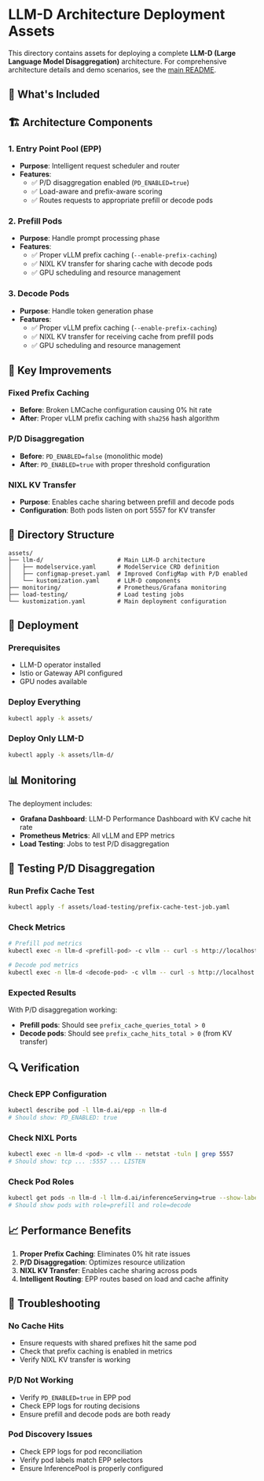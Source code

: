 # LLM-D Architecture Deployment Assets

This directory contains assets for deploying a complete **LLM-D (Large Language Model Disaggregation)** architecture. For comprehensive architecture details and demo scenarios, see the [main README](../README.md).

## 🎯 What's Included

## 🏗️ Architecture Components

### 1. **Entry Point Pool (EPP)**
- **Purpose**: Intelligent request scheduler and router
- **Features**: 
  - ✅ P/D disaggregation enabled (`PD_ENABLED=true`)
  - ✅ Load-aware and prefix-aware scoring
  - ✅ Routes requests to appropriate prefill or decode pods

### 2. **Prefill Pods**
- **Purpose**: Handle prompt processing phase
- **Features**:
  - ✅ Proper vLLM prefix caching (`--enable-prefix-caching`)
  - ✅ NIXL KV transfer for sharing cache with decode pods
  - ✅ GPU scheduling and resource management

### 3. **Decode Pods**
- **Purpose**: Handle token generation phase
- **Features**:
  - ✅ Proper vLLM prefix caching (`--enable-prefix-caching`)
  - ✅ NIXL KV transfer for receiving cache from prefill pods
  - ✅ GPU scheduling and resource management

## 🔧 Key Improvements

### Fixed Prefix Caching
- **Before**: Broken LMCache configuration causing 0% hit rate
- **After**: Proper vLLM prefix caching with `sha256` hash algorithm

### P/D Disaggregation
- **Before**: `PD_ENABLED=false` (monolithic mode)
- **After**: `PD_ENABLED=true` with proper threshold configuration

### NIXL KV Transfer
- **Purpose**: Enables cache sharing between prefill and decode pods
- **Configuration**: Both pods listen on port 5557 for KV transfer

## 📁 Directory Structure

```
assets/
├── llm-d/                     # Main LLM-D architecture
│   ├── modelservice.yaml      # ModelService CRD definition
│   ├── configmap-preset.yaml  # Improved ConfigMap with P/D enabled
│   └── kustomization.yaml     # LLM-D components
├── monitoring/                # Prometheus/Grafana monitoring
├── load-testing/              # Load testing jobs
└── kustomization.yaml         # Main deployment configuration
```

## 🚀 Deployment

### Prerequisites
- LLM-D operator installed
- Istio or Gateway API configured
- GPU nodes available

### Deploy Everything
```bash
kubectl apply -k assets/
```

### Deploy Only LLM-D
```bash
kubectl apply -k assets/llm-d/
```

## 📊 Monitoring

The deployment includes:
- **Grafana Dashboard**: LLM-D Performance Dashboard with KV cache hit rate
- **Prometheus Metrics**: All vLLM and EPP metrics
- **Load Testing**: Jobs to test P/D disaggregation

## 🧪 Testing P/D Disaggregation

### Run Prefix Cache Test
```bash
kubectl apply -f assets/load-testing/prefix-cache-test-job.yaml
```

### Check Metrics
```bash
# Prefill pod metrics
kubectl exec -n llm-d <prefill-pod> -c vllm -- curl -s http://localhost:8000/metrics | grep prefix_cache

# Decode pod metrics  
kubectl exec -n llm-d <decode-pod> -c vllm -- curl -s http://localhost:8001/metrics | grep prefix_cache
```

### Expected Results
With P/D disaggregation working:
- **Prefill pods**: Should see `prefix_cache_queries_total > 0`
- **Decode pods**: Should see `prefix_cache_hits_total > 0` (from KV transfer)

## 🔍 Verification

### Check EPP Configuration
```bash
kubectl describe pod -l llm-d.ai/epp -n llm-d
# Should show: PD_ENABLED: true
```

### Check NIXL Ports
```bash
kubectl exec -n llm-d <pod> -c vllm -- netstat -tuln | grep 5557
# Should show: tcp ... :5557 ... LISTEN
```

### Check Pod Roles
```bash
kubectl get pods -n llm-d -l llm-d.ai/inferenceServing=true --show-labels
# Should show pods with role=prefill and role=decode
```

## 📈 Performance Benefits

1. **Proper Prefix Caching**: Eliminates 0% hit rate issues
2. **P/D Disaggregation**: Optimizes resource utilization
3. **NIXL KV Transfer**: Enables cache sharing across pods
4. **Intelligent Routing**: EPP routes based on load and cache affinity

## 🐛 Troubleshooting

### No Cache Hits
- Ensure requests with shared prefixes hit the same pod
- Check that prefix caching is enabled in metrics
- Verify NIXL KV transfer is working

### P/D Not Working
- Verify `PD_ENABLED=true` in EPP pod
- Check EPP logs for routing decisions
- Ensure prefill and decode pods are both ready

### Pod Discovery Issues
- Check EPP logs for pod reconciliation
- Verify pod labels match EPP selectors
- Ensure InferencePool is properly configured

